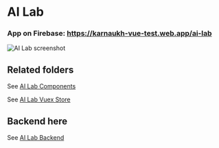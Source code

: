 # AI Lab

### App on Firebase: <https://karnaukh-vue-test.web.app/ai-lab>

![AI Lab screenshot](https://github.com/SerhiiKarnaukh/vue-test-manager/blob/main/src/views/ai_lab/sai_lab_main.jpg)

## Related folders

See [AI Lab Components](https://github.com/SerhiiKarnaukh/vue-test-manager/tree/main/src/components/ai_lab)

See [AI Lab Vuex Store](https://github.com/SerhiiKarnaukh/vue-test-manager/tree/main/src/store/modules/aiLabData)

## Backend here

See [AI Lab Backend](https://django.karnaukh-webdev.com/category/django/ai-lab-back-end/)
